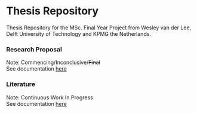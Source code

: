 # Thesis Repository
Thesis Repository for the MSc. Final Year Project from Wesley van der Lee, Delft University of Technology and KPMG the Netherlands.

### Research Proposal 
Note: Commencing/Inconclusive/~~Final~~  
See documentation [here](Proposal/proposal_main.md)

### Literature
Note: Continuous Work In Progress  
See documentation [here](Literature/README.md)

